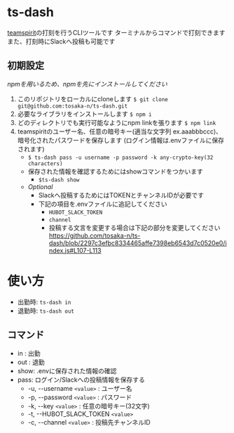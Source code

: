 # ts-dash
[teamspirit](https://teamspirit.cloudforce.com/)の打刻を行うCLIツールです
ターミナルからコマンドで打刻できます
また、打刻時にSlackへ投稿も可能です

## 初期設定
_npmを用いるため、npmを先にインストールしてください_

1. このリポジトリをローカルにcloneします
   `$ git clone git@github.com:tosaka-n/ts-dash.git`
2. 必要なライブラリをインストールします
    `$ npm i`
3. どのディレクトリでも実行可能なようにnpm linkを張ります
    `$ npm link`
4. teamspiritのユーザー名、任意の暗号キー(適当な文字列 ex.aaabbbccc)、
  暗号化されたパスワードを保存します
  (ログイン情報は.envファイルに保存されます)
   - `$ ts-dash pass -u username -p password -k any-crypto-key(32 characters)`
   - 保存された情報を確認するためにはshowコマンドをつかいます
     - `$ts-dash show`
   - _Optional_
     - Slackへ投稿するためにはTOKENとチャンネルIDが必要です
     - 下記の項目を.envファイルに追記してください
       - `HUBOT_SLACK_TOKEN`
       - `channel`
       - 投稿する文言を変更する場合は下記の部分を変更してください
        https://github.com/tosaka-n/ts-dash/blob/2297c3efbc8334465affe7398eb6543d7c0520e0/index.js#L107-L113
# 使い方
  - 出勤時: `ts-dash in`
  - 退勤時: `ts-dash out`

## コマンド
  - in  : 出勤
  - out : 退勤
  - show: .envに保存された情報の確認
  - pass: ログイン/Slackへの投稿情報を保存する
      - -u, --username `<value>`           : ユーザー名
      - -p, --password `<value>`           : パスワード
      - -k, --key `<value>`                : 任意の暗号キー(32文字)
      - -t, --HUBOT_SLACK_TOKEN `<value>`
      - -c, --channel `<value>`            : 投稿先チャンネルID